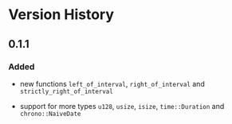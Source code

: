 # Version History

## 0.1.1
### Added

 - new functions `left_of_interval`, `right_of_interval`
   and `strictly_right_of_interval`

 - support for more types `u128`, `usize`, `isize`, `time::Duration` and
   `chrono::NaiveDate`
